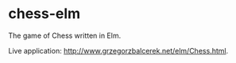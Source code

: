 chess-elm
=========

The game of Chess written in Elm.

Live application: http://www.grzegorzbalcerek.net/elm/Chess.html.
